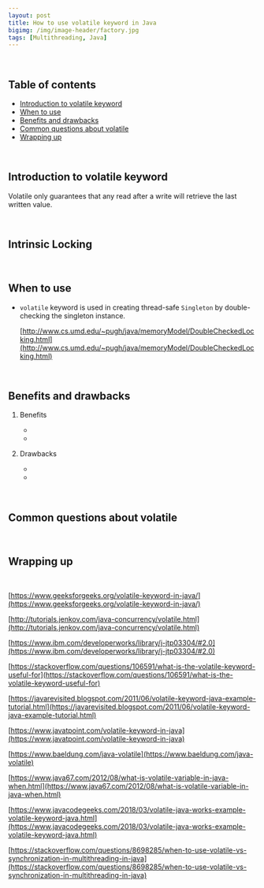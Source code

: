 ```yaml
---
layout: post
title: How to use volatile keyword in Java
bigimg: /img/image-header/factory.jpg
tags: [Multithreading, Java]
---
```




<br>

## Table of contents
- [Introduction to volatile keyword](#introduction-to-volatile)
- [When to use](#when-to-use)
- [Benefits and drawbacks](benefits-and-drawbacks)
- [Common questions about volatile](#common-questions-about-volatile)
- [Wrapping up](#wrapping-up)


<br>

## Introduction to volatile keyword

Volatile only guarantees that any read after a write will retrieve the last written value.





<br>

## Intrinsic Locking





<br>

## When to use

- ```volatile``` keyword is used in creating thread-safe ```Singleton``` by double-checking the singleton instance.

    [http://www.cs.umd.edu/~pugh/java/memoryModel/DoubleCheckedLocking.html](http://www.cs.umd.edu/~pugh/java/memoryModel/DoubleCheckedLocking.html)



<br>

## Benefits and drawbacks
1. Benefits

    - 
    - 


2. Drawbacks

    - 
    - 

<br>

## Common questions about volatile





<br>

## Wrapping up




<br>

[https://www.geeksforgeeks.org/volatile-keyword-in-java/](https://www.geeksforgeeks.org/volatile-keyword-in-java/)

[http://tutorials.jenkov.com/java-concurrency/volatile.html](http://tutorials.jenkov.com/java-concurrency/volatile.html)

[https://www.ibm.com/developerworks/library/j-jtp03304/#2.0](https://www.ibm.com/developerworks/library/j-jtp03304/#2.0)

[https://stackoverflow.com/questions/106591/what-is-the-volatile-keyword-useful-for](https://stackoverflow.com/questions/106591/what-is-the-volatile-keyword-useful-for)

[https://javarevisited.blogspot.com/2011/06/volatile-keyword-java-example-tutorial.html](https://javarevisited.blogspot.com/2011/06/volatile-keyword-java-example-tutorial.html)

[https://www.javatpoint.com/volatile-keyword-in-java](https://www.javatpoint.com/volatile-keyword-in-java)

[https://www.baeldung.com/java-volatile](https://www.baeldung.com/java-volatile)

[https://www.java67.com/2012/08/what-is-volatile-variable-in-java-when.html](https://www.java67.com/2012/08/what-is-volatile-variable-in-java-when.html)

[https://www.javacodegeeks.com/2018/03/volatile-java-works-example-volatile-keyword-java.html](https://www.javacodegeeks.com/2018/03/volatile-java-works-example-volatile-keyword-java.html)

[https://stackoverflow.com/questions/8698285/when-to-use-volatile-vs-synchronization-in-multithreading-in-java](https://stackoverflow.com/questions/8698285/when-to-use-volatile-vs-synchronization-in-multithreading-in-java)

